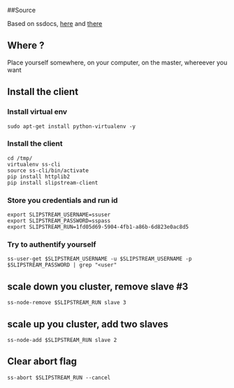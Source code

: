##Source

Based on ssdocs, [here](http://ssdocs.sixsq.com/en/v3.14/advanced_tutorial/automating-slipstream.html#setup) and [there](http://ssdocs.sixsq.com/en/v3.14/advanced_tutorial/scalable-applications.html#scale-up-with-cli)

## Where ?

Place yourself somewhere, on your computer, on the master, whereever you want

## Install the client

### Install virtual env

`sudo apt-get install python-virtualenv -y`

### Install the client

```
cd /tmp/
virtualenv ss-cli
source ss-cli/bin/activate
pip install httplib2
pip install slipstream-client
```

### Store you credentials and run id

```
export SLIPSTREAM_USERNAME=ssuser
export SLIPSTREAM_PASSWORD=sspass
export SLIPSTREAM_RUN=1fd05d69-5904-4fb1-a86b-6d823e0ac8d5
```

### Try to authentify yourself

`ss-user-get $SLIPSTREAM_USERNAME -u $SLIPSTREAM_USERNAME -p $SLIPSTREAM_PASSWORD | grep "<user"`

## scale down you cluster, remove slave #3

`ss-node-remove $SLIPSTREAM_RUN slave 3`

## scale up you cluster, add two slaves

`ss-node-add $SLIPSTREAM_RUN slave 2`

## Clear abort flag

`ss-abort $SLIPSTREAM_RUN --cancel`

